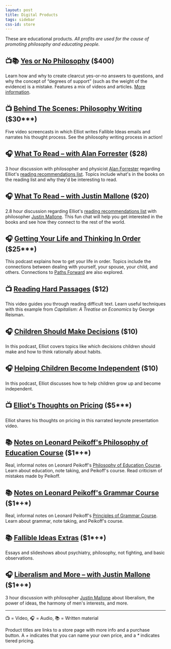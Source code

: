```yaml
---
layout: post
title: Digital Products
tags: sidebar
css-id: store
---
```


These are educational products. *All profits are used for the cause of promoting philosophy and educating people.*

## 📺📚 [Yes or No Philosophy][1] ($400)
Learn how and why to create clearcut yes-or-no answers to questions, and why the concept of “degrees of support” (such as the weight of the evidence) is a mistake. Features a mix of videos and articles. [More information][2].

## 📺 [Behind The Scenes: Philosophy Writing][3] ($30*\**)
Five video screencasts in which Elliot writes Fallible Ideas emails and narrates his thought process. See the philosophy writing process in action!

## 🎧 [What To Read – with Alan Forrester][4] ($28)
3 hour discussion with philosopher and physicist [Alan Forrester][5] regarding Elliot's [reading recommendations list][6]. Topics include what's in the books on the reading list and why they'd be interesting to read.

## 🎧 [What To Read – with Justin Mallone][7] ($20)
2.8 hour discussion regarding Elliot's [reading recommendations list][8] with philosopher [Justin Mallone][9]. This fun chat will help you get interested in the books and see how they connect to the rest of the world.

## 🎧 [Getting Your Life and Thinking In Order][10] ($25*\**)
This podcast explains how to get your life in order. Topics include the connections between dealing with yourself, your spouse, your child, and others. Connections to [Paths Forward][11] are also explored.

## 📺 [Reading Hard Passages][12] ($12)
This video guides you through reading difficult text. Learn useful techniques with this example from *Capitalism: A Treatise on Economics* by George Reisman.

## 🎧 [Children Should Make Decisions][13] ($10)
In this podcast, Elliot covers topics like which decisions children should make and how to think rationally about habits.

## 🎧 [Helping Children Become Independent][14] ($10)
In this podcast, Elliot discusses how to help children grow up and become independent.

## 📺 [Elliot's Thoughts on Pricing][15] ($5*\**)
Elliot shares his thoughts on pricing in this narrated keynote presentation video.

## 📚 [Notes on Leonard Peikoff's Philosophy of Education Course][16] ($1*+*)
Real, informal notes on Leonard Peikoff's [Philosophy of Education Course][17]. Learn about education, note taking, and Peikoff's course. Read criticism of mistakes made by Peikoff.

## 📚 [Notes on Leonard Peikoff's Grammar Course][18] ($1*+*)
Real, informal notes on Leonard Peikoff's [Principles of Grammar Course][19]. Learn about grammar, note taking, and Peikoff's course.

## 📚 [Fallible Ideas Extras][20] ($1*+*)
Essays and slideshows about psychiatry, philosophy, not fighting, and basic observations.

## 🎧 [Liberalism and More – with Justin Mallone][21] ($1*+*)
3 hour discussion with philosopher [Justin Mallone][22] about liberalism, the power of ideas, the harmony of men's interests, and more.

---- 

📺 = Video, 🎧 = Audio, 📚 = Written material

Product titles are links to a store page with more info and a purchase button. A *+* indicates that you can name your own price, and a *\** indicates tiered pricing.

[1]:	https://gum.co/hxqsh
[2]:	https://yesornophilosophy.com/
[3]:	https://gumroad.com/l/gzCnE
[4]:	https://gumroad.com/l/hYxXj
[5]:	https://conjecturesandrefutations.com/
[6]:	http://fallibleideas.com/books
[7]:	https://gumroad.com/l/zuEP
[8]:	http://fallibleideas.com/books
[9]:	http://justinmallone.com
[10]:	https://gumroad.com/l/mYwYb
[11]:	http://fallibleideas.com/paths-forward
[12]:	https://gum.co/mpse
[13]:	https://gumroad.com/l/NAxYs
[14]:	https://gumroad.com/l/aHKR
[15]:	https://gumroad.com/l/kPTxM
[16]:	https://gum.co/KMVoi
[17]:	http://www.peikoff.com/courses_and_lectures/philosophy-of-education/
[18]:	https://gumroad.com/l/XDxz
[19]:	http://www.peikoff.com/courses_and_lectures/philosophy-of-education/
[20]:	https://gumroad.com/l/ezayH
[21]:	https://gumroad.com/l/EyJnB
[22]:	http://justinmallone.com